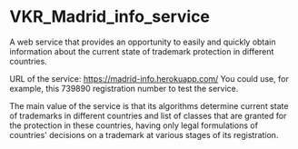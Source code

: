 # VKR_Madrid_info_service
A web service that provides an opportunity to easily and quickly obtain information about the current state of trademark protection in different countries.

URL of the service: https://madrid-info.herokuapp.com/
You could use, for example, this 739890 registration number to test the service.

The main value of the service is that its algorithms determine current state of trademarks in different countries and list of classes that are granted for the protection in these countries, having only legal formulations of countries' decisions on a trademark at various stages of its registration.
